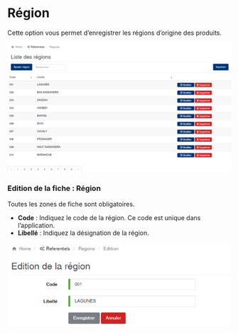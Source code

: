 # Région

Cette option vous permet d’enregistrer les régions d’origine des produits.

![](../../.gitbook/assets/region1.png)

### **Edition de la fiche : Région**

Toutes les zones de fiche sont obligatoires.

* **Code** : Indiquez le code de la région. Ce code est unique dans l’application.
* **Libellé** : Indiquez la désignation de la région.

![](../../.gitbook/assets/region2.png)

